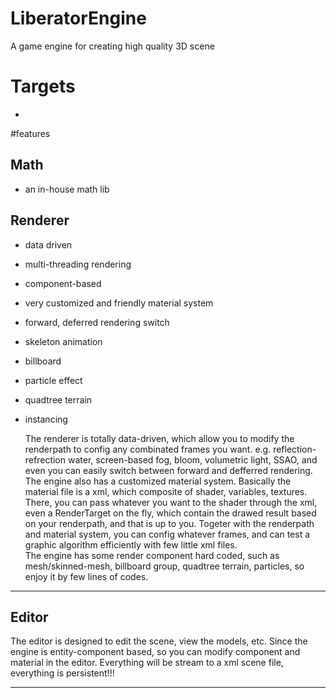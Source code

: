 # LiberatorEngine
A game engine for creating high quality 3D scene


# Targets
- 


#features
## Math
- an in-house math lib

## Renderer
- data driven
- multi-threading rendering
- component-based
- very customized and friendly material system
- forward, deferred rendering switch
- skeleton animation
- billboard
- particle effect
- quadtree terrain
- instancing

  The renderer is totally data-driven, which allow you to modify the renderpath to config any combinated frames you want. e.g. 
reflection-refrection water, screen-based fog, bloom, volumetric light, SSAO, and even you can easily switch between
forward and defferred rendering. The engine also has a customized material system. Basically the material file is a xml, which 
composite of shader, variables, textures. There, you can pass whatever you want to the shader through the xml, even a RenderTarget
on the fly, which contain the drawed result based on your renderpath, and that is up to you. Togeter with the renderpath and material
system, you can config whatever frames, and can test a graphic algorithm efficiently with few little xml files.  
  The engine has some render component hard coded, such as mesh/skinned-mesh, billboard group, quadtree terrain, particles, so enjoy
it by few lines of codes.

***
## Editor 
The editor is designed to edit the scene, view the models, etc. Since the engine is entity-component based, so you can
modify component and material in the editor. Everything will be stream to a xml scene file, everything is persistent!!!

***


